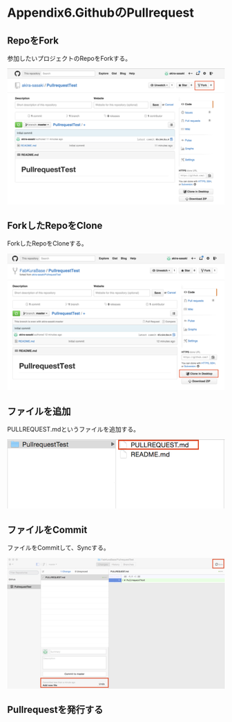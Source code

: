 # Appendix6.GithubのPullrequest

## RepoをFork

参加したいプロジェクトのRepoをForkする。

![](appendix6/ap0601.png)

## ForkしたRepoをClone

ForkしたRepoをCloneする。

![](appendix6/ap0602.png)

## ファイルを追加

PULLREQUEST.mdというファイルを追加する。

![](appendix6/ap0603.png)

## ファイルをCommit

ファイルをCommitして、Syncする。

![](appendix6/ap0604.png)

## Pullrequestを発行する

